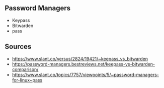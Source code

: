 ## Password Managers

- Keypass
- Bitwarden
- pass


## Sources

- https://www.slant.co/versus/2824/19421/~keepass_vs_bitwarden
- https://password-managers.bestreviews.net/keepass-vs-bitwarden-comparison/
- https://www.slant.co/topics/7757/viewpoints/5/~password-managers-for-linux~pass
